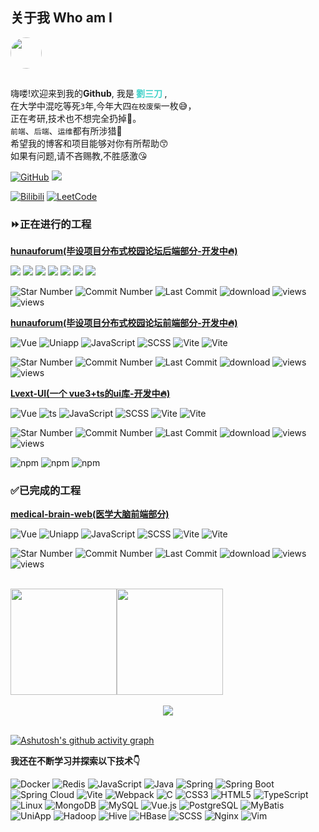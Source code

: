 ## 关于我 Who am I

<img src="img/head.jpg" style="height: 50px; width: 50px; border-radius: 50%; margin-bottom: 15px" />

嗨喽!欢迎来到我的**Github**, 我是<b style="color: #42d2ca"> **劉三刀** </b>, </br>
在大学中混吃等死`3`年,今年大四`在校废柴`一枚😅，</br>
正在考研,技术也不想完全扔掉🤪。</br>
`前端`、`后端`、`运维`都有所涉猎🤗</br>
希望我的博客和项目能够对你有所帮助😙</br>
如果有问题,请不吝赐教,不胜感激😘



[![GitHub](https://img.shields.io/badge/dynamic/json?logo=github&label=GitHub+Followers&labelColor=282c34&color=181717&query=%24.data.totalSubs&url=https%3A%2F%2Fapi.spencerwoo.com%2Fsubstats%2F%3Fsource%3Dgithub%26queryKey%3DND-LJQ&longCache=true)](https://github.com/ND-LJQ) [![](https://img.shields.io/badge/Gtee-主页-blue?logo=gitee)](https://gitee.com/liu-jq)

[![Bilibili](https://img.shields.io/badge/dynamic/json?logo=data%3Aimage%2Fpng%3Bbase64%2CiVBORw0KGgoAAAANSUhEUgAAAGAAAABgCAYAAADimHc4AAAD7ElEQVR4nO2dW9WrMBCFK6ESkFAJSKiESqgEHCABCZWAhEpAAhL2ecik5dDc%2FpXLBDLfWnlqy0xmJ5BMQnq5CIIgCIIgCIIgCIIgCEIBAHQAemYfrgCunD6wAKAHsEKxALgx+bCQD8%2FS9tmgVqeDr1lLigDgZvDhXso+K9TyTBQRwRJ8AHjntl0Flh5QRAQK%2FmKxPeayWx2OXpBNBKiHvi34b7T2MC4pAvW6twR%2FRwkRKPizBN8CgEcuESj4Lwm+BwBjahEk+H8EwJRKhOaCDzW8e1JLfkUUH1NgmR3XmHffHR1l+72BSs8d7w8U+JDAnZERQMcV+CtUi7dNqFqibB4J7vtrq7xKCuAasbTMXCL4T+5aVk6+2xHUrWdhruAR6HIJcOeu2UHI8zyAe2ytWfEdWz9PVvQ8YAmIQ5dDAB9LFsMVAv8oMO2zAGrC5WNIarRiAuKR9jYEd9pY08aa6uUzIHGRdkgKd8pY0yc1WjEBAqypDYoAG0QAZkQAZkQAZkQAZk4vANQenjsSzS3I%2FwcSbXU5jQBUkRtdf4Rar90v8kSv3+I3ffCCSpk8I%2Fw+lgDkdI%2Fv2rEp2CaiWm1AsDQLlDAD+dlFXLMeAaCSeLZdaSFE5VUQNot38cKuEeBgAsSuG0flVZBmEanbXfNQAsS0fgBYIn2fIu3%2FBBMHEyBmDXlFfA8IzeHb+Ems4WAChKykrVA9ZfsQTL57jXzRg4A5wC%2FA8N4ADiZAZwm2XjW75Qh2KOTfA0p4kygPw28OJcCVgn3nDnYo2EwEYRgGH0qAMyICMCMCMCMCMCMCMCMCMCMCfP3qwHDOQ4AAUekTk8FaBRihJnZdYbvtCGC7LvmkM63GjVDINPFrQgCq5ETXfmMzI90FXzPvfqt7x4rEu%2FZaEcCUxFvgz2zO+BUn6UkoaEEAsptiMSX5e8FoRYCN7cVgb4Vq7U%2FH50Pq4JNP7Qiw8UFnJwcK+tXy+Wj6PLEvPgHSHv5UgwA1IQIwwyFAyLJin9RoxYgAzAQIkPwNmf26busC+OIx5TDqo5nDT+F%2FSS%2F9CYzwb+No49zNy2evkYv0LywGGAXUvp6eSneycqOic0w20k7CNgKE7jJunSGLACTCxF27ylmQc98T5MQUH49swd+I0HPXslLKnT0N+wnkrTKi9JZL%2FL9i1SorMmdeQ4TQQ7OFMxIMzGD45w8nUL1im7efENZLJpgPSw0pfz0cdt4U3230Td%2FTvx2R6d2FrHhEWLkq5PELOMsRPHCPnAZGv1xJteL7jbJiaW3sB2nDvPC%2FosSYvjRQz4cJ6n7KO3rYQL7M+L6nVtfDVRAEQRAEQRAEQRAEIZ5%2FSAXmdfXaoQsAAAAASUVORK5CYII%3D&label=bilibili+fans&labelColor=FE7398&color=282c34&query=%24.data.totalSubs&url=https%3A%2F%2Fapi.spencerwoo.com%2Fsubstats%2F%3Fsource%3Dbilibili%26queryKey%3D391491132&longCache=true)](https://space.bilibili.com/391491132) [![LeetCode](https://img.shields.io/badge/Leetcode-ND_LJQ-black?logo=leetcode)](https://leetcode.cn/u/nd-ljq/)




### ⏩️正在进行的工程

[**hunauforum(毕设项目分布式校园论坛后端部分-开发中🔥)**](https://github.com/ND-LJQ/hunauforum)



![](https://img.shields.io/badge/Java17-red.svg?logo=java) ![](https://img.shields.io/badge/Spring_Cloud-2021.0.3-blue.svg?logo=spring) ![](https://img.shields.io/badge/Spring_Boot-2.7.2-green.svg?logo=spring) ![](https://img.shields.io/badge/MyBatis-yellow.svg?logo=mybatis) ![](https://img.shields.io/badge/MySQL-8.0-blue.svg?logo=mysql&logoColor=white)  ![](https://img.shields.io/badge/Maven-#C71A36.svg?logo=apachemaven)  ![](https://img.shields.io/badge/IDEA-#000000.svg?logo=intellijidea)

![Star Number](https://img.shields.io/github/stars/ND-LJQ/hunauforum?logo=github) ![Commit Number](https://img.shields.io/github/commit-activity/m/ND-LJQ/hunauforum) ![Last Commit](https://img.shields.io/github/last-commit/ND-LJQ/hunauforum) ![download](https://img.shields.io/github/downloads/ND-LJQ/hunauforum/total) ![views](https://img.shields.io/github/watchers/ND-LJQ/hunauforum)
![views](https://img.shields.io/github/contributors/ND-LJQ/hunauforum)





[**hunauforum(毕设项目分布式校园论坛前端部分-开发中🔥)**](https://gitee.com/liu-jq/hunauforum)



![Vue](https://img.shields.io/badge/-Vue3-34495e?logo=vue.js) ![Uniapp](https://img.shields.io/badge/Uniapp-blue.svg?style=flat-square) ![JavaScript](https://img.shields.io/badge/JavaScript-ES6-yellow.svg?logo=javascript&logoColor=white&style=flat-square) ![SCSS](https://img.shields.io/badge/SCSS-CC6699.svg?logo=sass&logoColor=white&style=flat-square) ![Vite](https://img.shields.io/badge/-Vite-646cff?logo=vite&logoColor=white)  ![Vite](https://img.shields.io/badge/-VsCode-007ACC?logo=visualstudiocode&logoColor=white)

![Star Number](https://img.shields.io/github/stars/ND-LJQ/hunauforum-web?logo=github) ![Commit Number](https://img.shields.io/github/commit-activity/m/ND-LJQ/hunauforum-web) ![Last Commit](https://img.shields.io/github/last-commit/ND-LJQ/hunauforum-web) ![download](https://img.shields.io/github/downloads/ND-LJQ/hunauforum-web/total) ![views](https://img.shields.io/github/watchers/ND-LJQ/hunauforum-web)
![views](https://img.shields.io/github/contributors/ND-LJQ/hunauforum-web)





[**Lvext-UI(一个 vue3+ts的ui库-开发中🔥)**](https://github.com/ND-LJQ/lvext-ui)



![Vue](https://img.shields.io/badge/-Vue3-34495e?logo=vue.js) ![ts](https://img.shields.io/badge/typescript-3178C6.svg?logo=typescript&logoColor=white) ![JavaScript](https://img.shields.io/badge/JavaScript-ES6-yellow.svg?logo=javascript&logoColor=white&style=flat-square) ![SCSS](https://img.shields.io/badge/css3-1572B6.svg?logo=css3&logoColor=white&style=flat-square) ![Vite](https://img.shields.io/badge/-Vite-646cff?logo=vite&logoColor=white)  ![Vite](https://img.shields.io/badge/-VsCode-007ACC?logo=visualstudiocode&logoColor=white)

![Star Number](https://img.shields.io/github/stars/ND-LJQ/lvext-ui?logo=github) ![Commit Number](https://img.shields.io/github/commit-activity/m/ND-LJQ/lvext-ui) ![Last Commit](https://img.shields.io/github/last-commit/ND-LJQ/lvext-ui) ![download](https://img.shields.io/github/downloads/ND-LJQ/lvext-ui/total) ![views](https://img.shields.io/github/watchers/ND-LJQ/lvext-ui) ![views](https://img.shields.io/github/contributors/ND-LJQ/lvext-ui)

![npm](https://img.shields.io/npm/v/lvext-ui?logo=npm) ![npm](https://img.shields.io/npm/dt/lvext-ui?logo=npm) ![npm](https://img.shields.io/npm/dm/lvext-ui?logo=npm) 





### ✅已完成的工程

[**medical-brain-web(医学大脑前端部分)**](https://github.com/ND-LJQ/medical-brain-web)



![Vue](https://img.shields.io/badge/-Vue3-34495e?logo=vue.js) ![Uniapp](https://img.shields.io/badge/element-plus-blue.svg?style=flat-square&logo=e) ![JavaScript](https://img.shields.io/badge/JavaScript-ES6-yellow.svg?logo=javascript&logoColor=white&style=flat-square) ![SCSS](https://img.shields.io/badge/SCSS-CC6699.svg?logo=sass&logoColor=white&style=flat-square) ![Vite](https://img.shields.io/badge/-Vite-646cff?logo=vite&logoColor=white) ![Vite](https://img.shields.io/badge/-VsCode-007ACC?logo=visualstudiocode&logoColor=white)

![Star Number](https://img.shields.io/github/stars/ND-LJQ/medical-brain-web?logo=github) ![Commit Number](https://img.shields.io/github/commit-activity/m/ND-LJQ/medical-brain-web) ![Last Commit](https://img.shields.io/github/last-commit/ND-LJQ/medical-brain-web) ![download](https://img.shields.io/github/downloads/ND-LJQ/medical-brain-web/total) ![views](https://img.shields.io/github/watchers/ND-LJQ/medical-brain-web)
![views](https://img.shields.io/github/contributors/ND-LJQ/medical-brain-web)






</br>


<div align="center" style="display:flex;width:100%">
<span> 
<img width="" height="170px" src="https://github-readme-stats.vercel.app/api?username=ND-LJQ" /> </span> <span><img width="" height="170px" src="https://github-readme-stats.vercel.app/api/top-langs/?username=ND-LJQ&layout=compact&langs_count=8" />
</span>
</div>

</br>
<div align="center">
    <img  src="https://github-readme-streak-stats.herokuapp.com/?user=ND-LJQ" />
</div>


</br>

[![Ashutosh's github activity graph](https://github-readme-activity-graph.vercel.app/graph?username=ND-LJQ&theme=tokyo-night)](https://github.com/ashutosh00710/github-readme-activity-graph)







**我还在不断学习并探索以下技术:point_down:**

![Docker](https://img.shields.io/badge/-Docker-2496ED?logo=docker&logoColor=white) ![Redis](https://img.shields.io/badge/-Redis-DC382D?logo=redis&logoColor=white) ![JavaScript](https://img.shields.io/badge/-JavaScript-F7DF1E?logo=javascript&logoColor=white) ![Java](https://img.shields.io/badge/Java-black.svg?logo=openjdk&logoColor=white) ![Spring](https://img.shields.io/badge/-Spring-6DB33F?logo=spring&logoColor=white) ![Spring Boot](https://img.shields.io/badge/-Spring%20Boot-6DB33F?logo=spring-boot&logoColor=white) ![Spring Cloud](https://img.shields.io/badge/-Spring%20Cloud-6DB33F?logo=spring&logoColor=white)
![Vite](https://img.shields.io/badge/-Vite-646CFF?logo=vite&logoColor=white) ![Webpack](https://img.shields.io/badge/-Webpack-8DD6F9?logo=webpack&logoColor=white) ![C](https://img.shields.io/badge/-C-00599C?logo=c&logoColor=white) ![CSS3](https://img.shields.io/badge/-CSS3-1572B6?logo=css3&logoColor=white) ![HTML5](https://img.shields.io/badge/-HTML5-E34F26?logo=html5&logoColor=white) ![TypeScript](https://img.shields.io/badge/-TypeScript-3178C6?logo=typescript&logoColor=white) ![Linux](https://img.shields.io/badge/-Linux-FCC624?logo=linux&logoColor=white) ![MongoDB](https://img.shields.io/badge/-MongoDB-47A248?logo=mongodb&logoColor=white)
![MySQL](https://img.shields.io/badge/-MySQL-4479A1?logo=mysql&logoColor=white) ![Vue.js](https://img.shields.io/badge/-Vue.js-4FC08D?logo=vue.js&logoColor=white) ![PostgreSQL](https://img.shields.io/badge/-PostgreSQL-336791?logo=postgresql&logoColor=white) ![MyBatis](https://img.shields.io/badge/-MyBatis-FF3300?logo=mybatis&logoColor=white) ![UniApp](https://img.shields.io/badge/-UniApp-000000?logo=vue.js&logoColor=white) ![Hadoop](https://img.shields.io/badge/-Hadoop-FF6529?logo=apachehadoop&logoColor=white) ![Hive](https://img.shields.io/badge/-Hive-FDEE21?logo=apachehive&logoColor=white) ![HBase](https://img.shields.io/badge/-HBase-E6522C?logo=hbase&logoColor=white)
![SCSS](https://img.shields.io/badge/-SCSS-CC6699?logo=sass&logoColor=white) ![Nginx](https://img.shields.io/badge/-Nginx-269539?logo=nginx&logoColor=white) ![Vim](https://img.shields.io/badge/-Vim-019733?logo=vim&logoColor=white)







